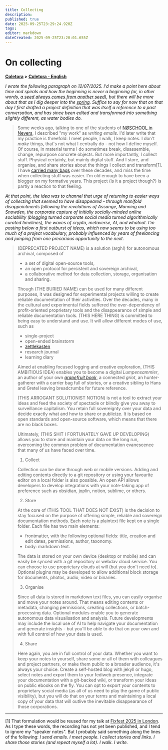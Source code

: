 ```yaml
---
title: Collecting
description: 
published: true
date: 2025-09-25T23:29:24.920Z
tags: 
editor: markdown
dateCreated: 2025-09-25T23:20:01.655Z
---
```


# On collecting

**[Coletora](/projetos/coletora) > [Coletora - English](/projetos/coletora/en)**

*I wrote the following paragraph on 12/07/2025. I'd make a point here about time and spirals and how the beginning is never a beginning (or, in other words, [a seed always comes from another seed](https://semente.de)), but there will be more about that as I dig deeper into the [spring](/projetos/coletora/en/en/spring). Suffice to say for now that on that day I first drafted a project definition that was itself a reference to a past conversation, and has since been edited and transformed into something slightly different, as water bodies do.*

> Some weeks ago, talking to one of the students of [NØSCHOOL in Nevers](https://noschoolnevers.com/), I described "my work" as *writing emails*. I'd later write that my practice is threefold: I meet people, I walk, I keep notes. I don't _make_ things, that's not what I centrally do - not how I define myself. Of course, in material terms I do sometimes break, disassemble, change, repurpose concrete objects. But more importantly, I collect stuff. Physical certainly, but mainly digital stuff. And I store, and organise, and share stories about the things I collect and transform[1]. I have [carried many bags](https://theanarchistlibrary.org/mirror/u/uk/ursula-k-le-guin-the-carrier-bag-theory-of-fiction.pdf) over these decades, and miss the time when collecting stuff was easier. I'm old enough to have been a blogger on my formative years. This project (is it a project though?) is partly a reaction to that feeling.

*At that point, the idea was to channel that urge of returning to easier ways of collecting that seemed to have disappeared - through manifold disappointments following the revelations of Assange, Manning and Snowden, the corporate capture of initially socially-minded online sociability (blogging turned corporate social media turned algorithmically curated timelines), the waves of crypto, metaverse, AI, and whatnot. I'm pasting below a first outburst of ideas, which now seems to be using too much of a project vocabulary, probably influenced by years of freelancing and jumping from one precarious opportunity to the next.*

> (DEPRECATED PROJECT NAME) is a solution (argh!) for autonomous archival, composed of 
> 
> - a set of digital open-source tools,
> - an open protocol for persistent and sovereign archival,
> - a collaborative method for data collection, storage, organisation and sharing.
> 
> Though (THE BURIED NAME) can be used for many different purposes, it was designed for experimental projects willing to create reliable documentation of their activities. Over the decades, many in the cultural and experimental fields suffered the over-dependency of profit-oriented proprietary tools and the disappearance of simple and reliable documentation tools. (THIS HERE THING) is committed to being easy to understand and use. It will allow different modes of use, such as
>
> - single-project
> - open-ended brainstorm
> - [zettlekasten](https://zettelkasten.de/)
> - research journal
> - learning diary
> 
> Aimed at enabling focused logging and creative exploration, (THIS AMBITIOUS IDEA) enables you to become a digital _Lumpensammler_, an author of your own _[grapefruit book](https://en.wikipedia.org/wiki/Grapefruit_(book))_, a connected _griot_, an hunter-gatherer with a carrier bag full of stories, or a creative sibling to Hans and Gretel leaving breadcrumbs for future reference.
>
> (THIS ARROGANT SOLUTIONIST NOTION) is not a tool to extract your ideas and feed the society of spectacle or blindly give you away to surveillance capitalism. You retain full sovereignty over your data and decide exactly what and how to share or publicize. It is based on open standards and open-source software, which means that there are no black boxes.
> 
> Ultimately, (THIS SHIT I FORTUNATELY GAVE UP DEVELOPING) allows you to store and maintain your data on the long run, overcoming the common problem of documentation evanescence that many of us have faced over time.
>
> 1. Collect
> 
> Collection can be done through web or mobile versions. Adding and editing contents directly to a git repository or using your favourite editor on a local folder is also possible. An open API allows developers to develop integrations with your note-taking app of preference such as obsidian, joplin, notion, sublime, or others. 
> 
> 2. Store
>
> At the core of (THIS TOOL THAT DOES NOT EXIST) is the decision to stay focused on the purpose of offering simple, reliable and sovereign documentation methods. Each note is a plaintext file kept on a single folder. Each file has two main elements:
>
> - frontmatter, with the following optional fields: title, creation and edit dates, permissions, author, taxonomy.
> - body: markdown text.
> 
> The data is stored on your own device (desktop or mobile) and can easily be synced with a git repository or webdav cloud service. You can choose to use proprietary clouds at will (but you don't need to). Optional plugins may be developed to allow additional block storage for documents, photos, audio, video or binaries.
> 
> 3. Organise
> 
> Since all data is stored in markdown text files, you can easily organise and move your notes around. That means editing contents or metadata, changing permissions, creating collections, or batch-processing data. Optional modules enable you to generate autonomous data visualisation and analysis. Future developments may include the local use of AI to help navigate your documentation and generate insights - but you'll be able to do that on your own and with full control of how your data is used.
> 
> 4. Share
> 
> Here again, you are in full control of your data. Whether you want to keep your notes to yourself, share some or all of them with colleagues and project partners, or make them public to a broader audience, it's always your choice. Create a self-hosted blog with jekyll or hugo, select notes and export them to your fediweb presence, integrate your documentation with a git-backed wiki, or transform your ideas on public ebooks on the fly. You can opt to export your contents to proprietary social media (as all of us need to play the game of public visibility), but you will do that on your terms and maintaining a local copy of your data that will outlive the inevitable disappearance of those corporations.

---

[1] That formulation would be reused for my talk at [Fixfest 2025 in London](https://fixfest.therestartproject.org/fixfest-2025). As I type these words, the recording has not yet been published, and I tend to ignore my "speaker notes". But I probably said something along the lines of the following: *I send emails. I meet people. I collect stories and links. I share those stories (and repeat myself a lot). I walk. I write.*
